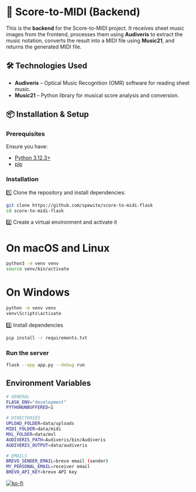# 🎼 Score-to-MIDI (Backend)

This is the **backend** for the Score-to-MIDI project. It receives sheet music images from the frontend, processes them using **Audiveris** to extract the music notation, converts the result into a MIDI file using **Music21**, and returns the generated MIDI file.

## 🛠 Technologies Used

- **Audiveris** – Optical Music Recognition (OMR) software for reading sheet music.
- **Music21** – Python library for musical score analysis and conversion.

## 📦 Installation & Setup

### Prerequisites

Ensure you have:

- [Python 3.12.3+](https://www.python.org/)
- [pip](https://pip.pypa.io/en/stable/)

### Installation

1️⃣ Clone the repository and install dependencies:

```bash
git clone https://github.com/spewite/score-to-midi-flask
cd score-to-midi-flask
```

2️⃣ Create a virtual environment and activate it

# On macOS and Linux
```bash
python3 -m venv venv
source venv/bin/activate
```

# On Windows
```bash
python -m venv venv
venv\Scripts\activate
```

3️⃣ Install dependencies
```bash
pip install -r requirements.txt
```

### Run the server

```bash
flask --app app.py --debug run
```

## Environment Variables
```bash
# GENERAL
FLASK_ENV="development"
PYTHONUNBUFFERED=1

# DIRECTORIES
UPLOAD_FOLDER=data/uploads
MIDI_FOLDER=data/midi
MXL_FOLDER=data/mxl
AUDIVERIS_PATH=Audiveris/bin/Audiveris
AUDIVERIS_OUTPUT=data/audiveris

# EMAILS
BREVO_SENDER_EMAIL=brevo email (sender)
MY_PERSONAL_EMAIL=receiver email
BREVO_API_KEY=brevo API key
```

[![ko-fi](https://ko-fi.com/img/githubbutton_sm.svg)](https://ko-fi.com/X8X11EXQLW)

